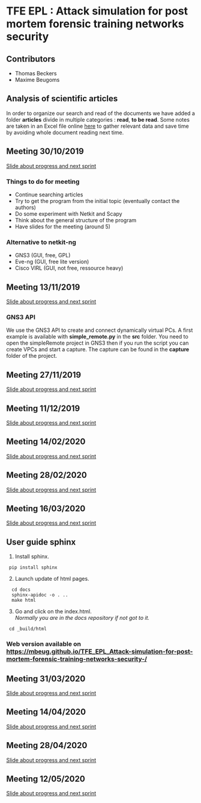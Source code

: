 # TFE EPL : Attack simulation for post mortem forensic training networks security

## Contributors
- Thomas Beckers
- Maxime Beugoms

## Analysis of scientific articles
In order to organize our search and read of the documents we have added a folder **articles** divide in multiple categories : **read**, **to be read**. Some notes are taken in an Excel file online [here](https://docs.google.com/spreadsheets/d/1pjoRHB0Wb5Mv2xuWurcemfUP_-nbiGaixM4Al2_lBsQ/edit?usp=sharing) to gather relevant data and save time by avoiding whole document reading next time.

## Meeting 30/10/2019

[Slide about progress and next sprint](https://docs.google.com/presentation/d/1TF-R83bfQwIfP4yjjg3j5dNAj4_xVH5JBpKgPbtTnAw/edit?usp=sharing)

### Things to do for meeting
<!-- ☑️🔄✖️ -->
- Continue searching articles
- Try to get the program from the initial topic (eventually contact the authors)
- Do some experiment with Netkit and Scapy
- Think about the general structure of the program
- Have slides for the meeting (around 5)

### Alternative to netkit-ng
- GNS3 (GUI, free, GPL)
- Eve-ng (GUI, free lite version)
- Cisco VIRL (GUI, not free, ressource heavy)

## Meeting 13/11/2019
[Slide about progress and next sprint](https://docs.google.com/presentation/d/1iTj7UDr42ZixHeJ2uBt1HXY3HtuGePntUOUttiBkKn8/edit?usp=sharing)

### GNS3 API
We use the GNS3 API to create and connect dynamically virtual PCs. A first example is available with **simple_remote.py** in the **src** folder. You need to open the simpleRemote project in GNS3 then if you run the script you can create VPCs and start a capture. The capture can be found in the **capture** folder of the project.

## Meeting 27/11/2019
[Slide about progress and next sprint](https://docs.google.com/presentation/d/1ijfUzu_D8m0oozuhHm4BKrXnJkHV_Q7o4oZF85fqEYM/edit?usp=sharing)

## Meeting 11/12/2019
[Slide about progress and next sprint](https://docs.google.com/presentation/d/1HpBXY_eCdO258v2WNbibWgOJpp7rcxIZV2CrmX2HkDA/edit?usp=sharing)

## Meeting 14/02/2020
[Slide about progress and next sprint](https://docs.google.com/presentation/d/1c_ba--s0l68Kj_VPVOd4CuT3MeOIyCkRIMlRl4m_IyQ/edit?usp=sharing)

## Meeting 28/02/2020
[Slide about progress and next sprint](https://docs.google.com/presentation/d/1wl4QBeMIYbJrJR9LtY0AGm5KPFKpm_CWkACqQUZD_eg/edit?usp=sharing)

## Meeting 16/03/2020
[Slide about progress and next sprint](https://docs.google.com/presentation/d/1zv0CAfBlcHPC_GzlQR-SX_XIXyVJKFHDvfZJD66JvFw/edit?usp=sharing)

## User guide sphinx
1. Install sphinx.
  ```
   pip install sphinx
  ```
2. Launch update of html pages.
  ```
    cd docs
    sphinx-apidoc -o . ..
    make html
  ```
3. Go and click on the index.html.<br>
  _Normally you are in the docs repository if not got to it._
  ```
   cd _build/html
  ```
### Web version available on https://mbeug.github.io/TFE_EPL_Attack-simulation-for-post-mortem-forensic-training-networks-security-/

## Meeting 31/03/2020
[Slide about progress and next sprint](https://docs.google.com/presentation/d/1Y-5Z3Qmt6zwJHZz1rH1GJGQ2Dgv7KUslT1HYVnheXO4/edit?usp=sharing)

## Meeting 14/04/2020
[Slide about progress and next sprint](https://docs.google.com/presentation/d/1jrOd_rnwWmrYi5ZgKnXkMNQZVh3xqfNYlRZO3YWYcXU/edit?usp=sharing)

## Meeting 28/04/2020
[Slide about progress and next sprint](https://docs.google.com/presentation/d/14TLEmYQ1V5d6NXI9s79MeNo5eY8DxXOE-aiguU4WIQE/edit?usp=sharing)

## Meeting 12/05/2020
[Slide about progress and next sprint](https://docs.google.com/presentation/d/1LMt46wIDFHNxUFqmKIWm0rZr8GxMX0AZ7sjldfIwuWA/edit?usp=sharing)